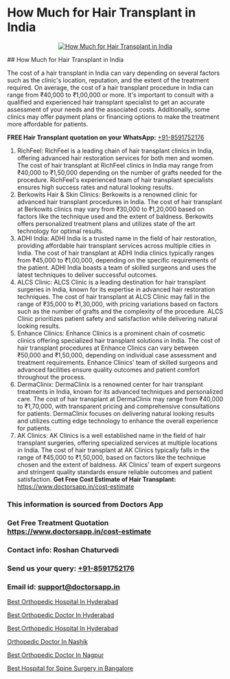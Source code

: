 # How Much for Hair Transplant in India

<p align="center">
  <a href="https://doctorsapp.co.in/treatment/hair-transplant">
    <img src="https://doctorsapp.co.in/uploads/treatment_image/transplant.jpg" alt="How Much for Hair Transplant in India">
  </a>
</p>
## How Much for Hair Transplant in India

The cost of a hair transplant in India can vary depending on several factors such as the clinic's location, reputation, and the extent of the treatment required. On average, the cost of a hair transplant procedure in India can range from ₹40,000 to ₹1,00,000 or more. It's important to consult with a qualified and experienced hair transplant specialist to get an accurate assessment of your needs and the associated costs. Additionally, some clinics may offer payment plans or financing options to make the treatment more affordable for patients.

**FREE Hair Transplant quotation on your WhatsApp:**  [+91-8591752176](https://api.whatsapp.com/send?phone=8591752176)

1) RichFeel: RichFeel is a leading chain of hair transplant clinics in India, offering advanced hair restoration services for both men and women. The cost of hair transplant at RichFeel clinics in India may range from ₹40,000 to ₹1,50,000 depending on the number of grafts needed for the procedure. RichFeel's experienced team of hair transplant specialists ensures high success rates and natural looking results.
2) Berkowits Hair & Skin Clinics: Berkowits is a renowned clinic for advanced hair transplant procedures in India. The cost of hair transplant at Berkowits clinics may vary from ₹30,000 to ₹1,20,000 based on factors like the technique used and the extent of baldness. Berkowits offers personalized treatment plans and utilizes state of the art technology for optimal results.
3) ADHI India: ADHI India is a trusted name in the field of hair restoration, providing affordable hair transplant services across multiple cities in India. The cost of hair transplant at ADHI India clinics typically ranges from ₹45,000 to ₹1,00,000, depending on the specific requirements of the patient. ADHI India boasts a team of skilled surgeons and uses the latest techniques to deliver successful outcomes.
4) ALCS Clinic: ALCS Clinic is a leading destination for hair transplant surgeries in India, known for its expertise in advanced hair restoration techniques. The cost of hair transplant at ALCS Clinic may fall in the range of ₹35,000 to ₹1,30,000, with pricing variations based on factors such as the number of grafts and the complexity of the procedure. ALCS Clinic prioritizes patient safety and satisfaction while delivering natural looking results.
5) Enhance Clinics: Enhance Clinics is a prominent chain of cosmetic clinics offering specialized hair transplant solutions in India. The cost of hair transplant procedures at Enhance Clinics can vary between ₹50,000 and ₹1,50,000, depending on individual case assessment and treatment requirements. Enhance Clinics' team of skilled surgeons and advanced facilities ensure quality outcomes and patient comfort throughout the process.
6) DermaClinix: DermaClinix is a renowned center for hair transplant treatments in India, known for its advanced techniques and personalized care. The cost of hair transplant at DermaClinix may range from ₹40,000 to ₹1,70,000, with transparent pricing and comprehensive consultations for patients. DermaClinix focuses on delivering natural looking results and utilizes cutting edge technology to enhance the overall experience for patients.
7) AK Clinics: AK Clinics is a well established name in the field of hair transplant surgeries, offering specialized services at multiple locations in India. The cost of hair transplant at AK Clinics typically falls in the range of ₹45,000 to ₹1,50,000, based on factors like the technique chosen and the extent of baldness. AK Clinics' team of expert surgeons and stringent quality standards ensure reliable outcomes and patient satisfaction.
**Get Free Cost Estimate of Hair Transplant:** https://www.doctorsapp.in/cost-estimate

### This information is sourced from Doctors App 
### Get Free Treatment Quotation https://www.doctorsapp.in/cost-estimate
### Contact info: Roshan Chaturvedi 
### Send us your query: [+91-8591752176](https://api.whatsapp.com/send?phone=8591752176) 
### Email id: support@doctorsapp.in

[Best Orthopedic Hospital In Hyderabad](https://www.linkedin.com/pulse/best-orthopedic-hospital-hyderabad-doctorsappin-wmkyc?trackingId=DKGRn5j9owbRRcrKSujShA%3D%3D&lipi=urn%3Ali%3Apage%3Ad_flagship3_company_admin%3BcTUR6naWQkWjeA%2BR15noZQ%3D%3D)

[Best Orthopedic Doctor In Hyderabad](https://www.linkedin.com/pulse/best-orthopedic-doctor-hyderabad-doctorsapp-khulna-gkvqe/?lipi=urn%3Ali%3Apage%3Ad_flagship3_publishing_published%3B6s0HL1EnS62Kk1Ppug3b7A%3D%3D)

[Best Orthopedic Hospital In Hyderabad](https://medium.com/@vimalrana22/best-orthopedic-hospital-in-hyderabad-e7492a968a31)

[Orthopedic Doctor In Nashik](https://medium.com/@kushalrao10/orthopedic-doctor-in-nashik-d10e05736949)

[Best Orthopedic Doctor In Nagpur](https://doctors-apps.github.io/doctorsapp/best-orthopedic-doctor-in-nagpur)

[Best Hospital for Spine Surgery in Bangalore](https://doctors-apps.github.io/doctorsapp/best-hospital-for-spine-surgery-in-bangalore)

